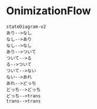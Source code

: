 # OnimizationFlow

```mermaid
stateDiagram-v2 
あり-->なし
なし-->あり
なし-->なし
あり-->ついて
ついて-->る
る-->ついて
ついて-->ない
ない-->あれ
あれ-->どっち
どっち-->どっち
どっち-->trans
trans-->trans
```
